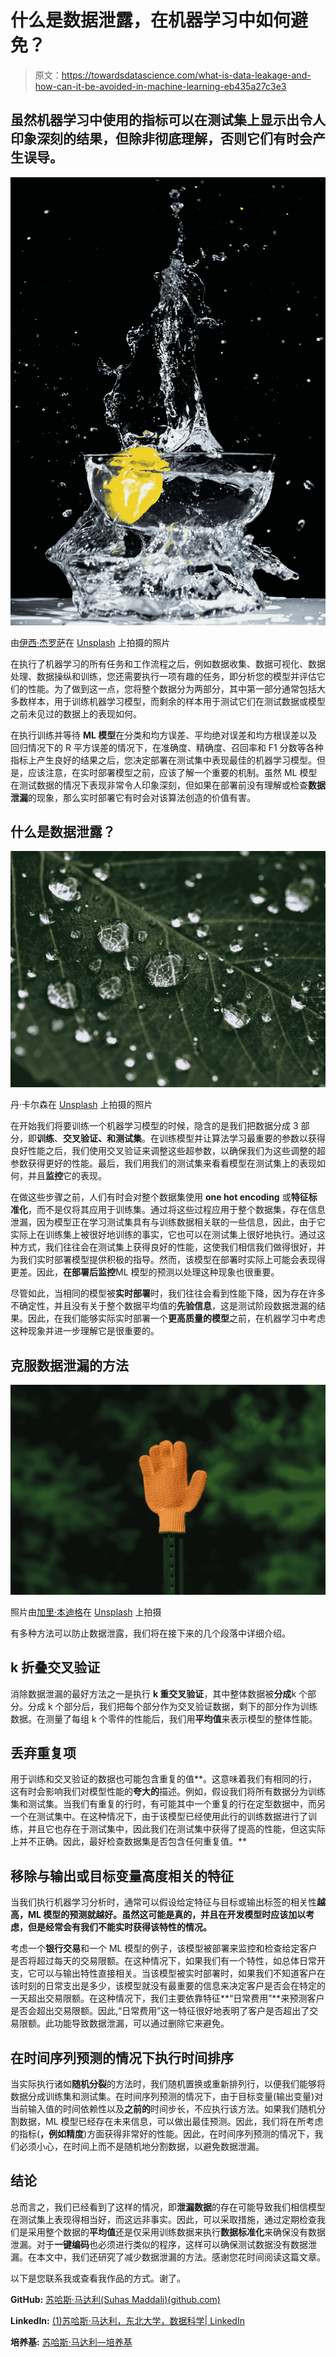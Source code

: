 # 什么是数据泄露，在机器学习中如何避免？

> 原文：<https://towardsdatascience.com/what-is-data-leakage-and-how-can-it-be-avoided-in-machine-learning-eb435a27c3e3>

## 虽然机器学习中使用的指标可以在测试集上显示出令人印象深刻的结果，但除非彻底理解，否则它们有时会产生误导。

![](img/ffcb4d8eb9d742db7b2ae3691e1ca5e8.png)

由[伊西·杰罗萨](https://unsplash.com/@izzygerosa?utm_source=medium&utm_medium=referral)在 [Unsplash](https://unsplash.com?utm_source=medium&utm_medium=referral) 上拍摄的照片

在执行了机器学习的所有任务和工作流程之后，例如数据收集、数据可视化、数据处理、数据操纵和训练，您还需要执行一项有趣的任务，即分析您的模型并评估它们的性能。为了做到这一点，您将整个数据分为两部分，其中第一部分通常包括大多数样本，用于训练机器学习模型，而剩余的样本用于测试它们在测试数据或模型之前未见过的数据上的表现如何。

在执行训练并等待 **ML 模型**在分类和均方误差、平均绝对误差和均方根误差以及回归情况下的 R 平方误差的情况下，在准确度、精确度、召回率和 F1 分数等各种指标上产生良好的结果之后，您决定部署在测试集中表现最佳的机器学习模型。但是，应该注意，在实时部署模型之前，应该了解一个重要的机制。虽然 ML 模型在测试数据的情况下表现非常令人印象深刻，但如果在部署前没有理解或检查**数据泄漏**的现象，那么实时部署它有时会对该算法创造的价值有害。

## 什么是数据泄露？

![](img/b9defa8cc69294158f64605b4441bfd5.png)

丹·卡尔森在 [Unsplash](https://unsplash.com?utm_source=medium&utm_medium=referral) 上拍摄的照片

在开始我们将要训练一个机器学习模型的时候，隐含的是我们把数据分成 3 部分，即**训练**、**交叉验证、**和**测试集**。在训练模型并让算法学习最重要的参数以获得良好性能之后，我们使用交叉验证来调整这些超参数，以确保我们为这些调整的超参数获得更好的性能。最后，我们用我们的测试集来看看模型在测试集上的表现如何，并且**监控**它的表现。

在做这些步骤之前，人们有时会对整个数据集使用 **one hot encoding** 或**特征标准化**，而不是仅将其应用于训练集。通过将这些过程应用于整个数据集，存在信息泄漏，因为模型正在学习测试集具有与训练数据相关联的一些信息，因此，由于它实际上在训练集上被很好地训练的事实，它也可以在测试集上很好地执行。通过这种方式，我们往往会在测试集上获得良好的性能，这使我们相信我们做得很好，并为我们实时部署模型提供积极的指导。然而，该模型在部署时实际上可能会表现得更差。因此，**在部署后监控**ML 模型的预测以处理这种现象也很重要。

尽管如此，当相同的模型被**实时部署**时，我们往往会看到性能下降，因为存在许多不确定性，并且没有关于整个数据平均值的**先验信息**，这是测试阶段数据泄漏的结果。因此，在我们能够实际实时部署一个**更高质量的模型**之前，在机器学习中考虑这种现象并进一步理解它是很重要的。

## 克服数据泄漏的方法

![](img/6f58e8a74611b021f8ccc4b9edcce5f7.png)

照片由[加里·本迪格](https://unsplash.com/@kris_ricepees?utm_source=medium&utm_medium=referral)在 [Unsplash](https://unsplash.com?utm_source=medium&utm_medium=referral) 上拍摄

有多种方法可以防止数据泄露，我们将在接下来的几个段落中详细介绍。

## k 折叠交叉验证

消除数据泄漏的最好方法之一是执行 **k 重交叉验证**，其中整体数据被**分成**k 个部分。分成 k 个部分后，我们把每个部分作为交叉验证数据，剩下的部分作为训练数据。在测量了每组 k 个零件的性能后，我们用**平均值**来表示模型的整体性能。

## 丢弃重复项

用于训练和交叉验证的数据也可能包含重复的值**。这意味着我们有相同的行，这有时会影响我们对模型性能的**夸大的**描述。例如，假设我们将所有数据分为训练集和测试集。当我们有重复的行时，有可能其中一个重复的行在定型数据中，而另一个在测试集中。在这种情况下，由于该模型已经使用此行的训练数据进行了训练，并且它也存在于测试集中，因此我们在测试集中获得了提高的性能，但这实际上并不正确。因此，最好检查数据集是否包含任何重复值。**

## 移除与输出或目标变量高度相关的特征

当我们执行机器学习分析时，通常可以假设给定特征与目标或输出标签的相关性**越高，ML 模型的预测就越好。虽然这可能是真的，并且在开发模型时应该加以考虑，但是经常会有我们不能实时获得该特性的情况。**

考虑一个**银行交易**和一个 ML 模型的例子，该模型被部署来监控和检查给定客户是否将超过每天的交易限额。在这种情况下，如果我们有一个特性，如总体日常开支，它可以与输出特性直接相关。当该模型被实时部署时，如果我们不知道客户在该时刻的日常支出是多少，该模型就没有最重要的信息来决定客户是否会在特定的一天超出交易限额。在这种情况下，我们主要依靠特征**“日常费用”**来预测客户是否会超出交易限额。因此,“日常费用”这一特征很好地表明了客户是否超出了交易限额。此功能导致数据泄漏，可以通过删除它来避免。

## 在时间序列预测的情况下执行时间排序

当实际执行诸如**随机分裂**的方法时，我们随机置换或重新排列行，以便我们能够将数据分成训练集和测试集。在时间序列预测的情况下，由于目标变量(输出变量)对当前输入值的时间依赖性以及**之前的**时间步长，不应执行该方法。如果我们随机分割数据，ML 模型已经存在未来信息，可以做出最佳预测。因此，我们将在所考虑的指标(**，例如精度**)方面获得非常好的性能。因此，在时间序列预测的情况下，我们必须小心，在时间上而不是随机地分割数据，以避免数据泄漏。

## 结论

总而言之，我们已经看到了这样的情况，即**泄漏数据**的存在可能导致我们相信模型在测试集上表现得相当好，而这远非事实。因此，可以采取措施，通过定期检查我们是采用整个数据的**平均值**还是仅采用训练数据来执行**数据标准化**来确保没有数据泄漏。对于**一键编码**也必须进行类似的程序，这样可以确保测试数据没有数据泄漏。在本文中，我们还研究了减少数据泄漏的方法。感谢您花时间阅读这篇文章。

以下是您联系我或查看我作品的方式。谢了。

**GitHub:** [苏哈斯·马达利(Suhas Maddali)(github.com)](https://github.com/suhasmaddali)

**LinkedIn:** [(1)苏哈斯·马达利，东北大学，数据科学| LinkedIn](https://www.linkedin.com/in/suhas-maddali/)

**培养基:** [苏哈斯·马达利—培养基](https://suhas-maddali007.medium.com/)